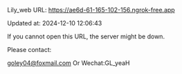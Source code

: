 Lily_web URL: https://ae6d-61-165-102-156.ngrok-free.app

Updated at: 2024-12-10 12:06:43

If you cannot open this URL, the server might be down.

Please contact: 

goley04@foxmail.com Or Wechat:GL_yeaH